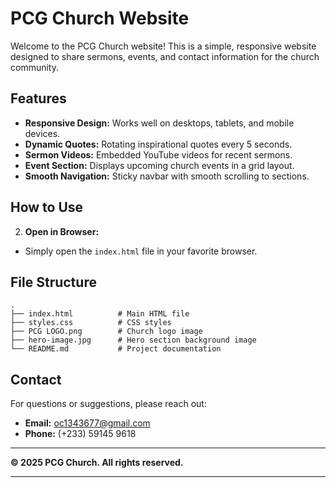# PCG Church Website

Welcome to the PCG Church website! This is a simple, responsive website designed to share sermons, events, and contact information for the church community.

## Features

- **Responsive Design:** Works well on desktops, tablets, and mobile devices.
- **Dynamic Quotes:** Rotating inspirational quotes every 5 seconds.
- **Sermon Videos:** Embedded YouTube videos for recent sermons.
- **Event Section:** Displays upcoming church events in a grid layout.
- **Smooth Navigation:** Sticky navbar with smooth scrolling to sections.

## How to Use

2. **Open in Browser:**
- Simply open the `index.html` file in your favorite browser.


## File Structure
```
.
├── index.html          # Main HTML file
├── styles.css          # CSS styles
├── PCG LOGO.png        # Church logo image
├── hero-image.jpg      # Hero section background image
└── README.md           # Project documentation
```


## Contact

For questions or suggestions, please reach out:
- **Email:** oc1343677@gmail.com
- **Phone:** (+233) 59145 9618

---

**© 2025 PCG Church. All rights reserved.**

---



